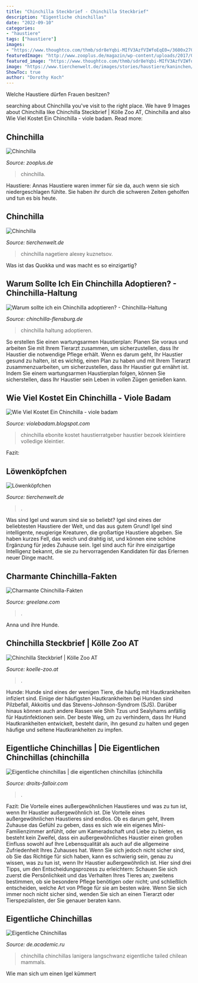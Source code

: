 ```yaml
---
title: "Chinchilla Steckbrief - Chinchilla Steckbrief"
description: "Eigentliche chinchillas"
date: "2022-09-10"
categories:
- "haustiere"
tags: ["haustiere"]
images:
- "https://www.thoughtco.com/thmb/sdr8eYqbi-MIfV3AzfVIWfoEqE0=/3600x2700/filters:no_upscale():max_bytes(150000):strip_icc()/GettyImages-656253090-4f56f12a37154866bbbcbabf73012523.jpg"
featuredImage: "http://www.zooplus.de/magazin/wp-content/uploads/2017/03/fotolia_86410479.jpg"
featured_image: "https://www.thoughtco.com/thmb/sdr8eYqbi-MIfV3AzfVIWfoEqE0=/3600x2700/filters:no_upscale():max_bytes(150000):strip_icc()/GettyImages-656253090-4f56f12a37154866bbbcbabf73012523.jpg"
image: "https://www.tierchenwelt.de/images/stories/haustiere/kaninchen/loewenkopfkaninchen_l.jpg"
ShowToc: true
author: "Dorothy Koch"
---
```



Welche Haustiere dürfen Frauen besitzen?

	

		
searching about Chinchilla you've visit to the right place. We have 9 Images about Chinchilla like Chinchilla Steckbrief | Kölle Zoo AT, Chinchilla and also Wie Viel Kostet Ein Chinchilla - viole badam. Read more:
		
    
## Chinchilla

<img loading=lazy src="http://www.zooplus.de/magazin/wp-content/uploads/2017/03/fotolia_86410479.jpg" onerror="this.onerror=null;this.src='https://tse3.mm.bing.net/th?id=OIP.gLLCwszruDfpovpuMZYevgHaFF&amp;pid=15.1';" alt="Chinchilla">

_Source: zooplus.de_

>chinchilla. 

	

Haustiere: Annas Haustiere waren immer für sie da, auch wenn sie sich niedergeschlagen fühlte. Sie haben ihr durch die schweren Zeiten geholfen und tun es bis heute.

    
## Chinchilla

<img loading=lazy src="https://www.tierchenwelt.de/images/stories/fotos/saeugetiere/nagetiere/chinchilla/chinchilla_l.jpg" onerror="this.onerror=null;this.src='https://tse4.mm.bing.net/th?id=OIP.G4tMXENI64eGnjTpFTVdXAHaE8&amp;pid=15.1';" alt="Chinchilla">

_Source: tierchenwelt.de_

>chinchilla nagetiere alexey kuznetsov. 

	

Was ist das Quokka und was macht es so einzigartig?

    
## Warum Sollte Ich Ein Chinchilla Adoptieren? - Chinchilla-Haltung

<img loading=lazy src="https://i.imgur.com/7s5k8hy.jpg" onerror="this.onerror=null;this.src='https://tse4.mm.bing.net/th?id=OIP.Q_1heIUBtFbimv5GsGl5CQHaD5&amp;pid=15.1';" alt="Warum sollte ich ein Chinchilla adoptieren? - Chinchilla-Haltung">

_Source: chinchilla-flensburg.de_

>chinchilla haltung adoptieren. 

	

So erstellen Sie einen wartungsarmen Haustierplan: Planen Sie voraus und arbeiten Sie mit Ihrem Tierarzt zusammen, um sicherzustellen, dass Ihr Haustier die notwendige Pflege erhält.
Wenn es darum geht, Ihr Haustier gesund zu halten, ist es wichtig, einen Plan zu haben und mit Ihrem Tierarzt zusammenzuarbeiten, um sicherzustellen, dass Ihr Haustier gut ernährt ist. Indem Sie einem wartungsarmen Haustierplan folgen, können Sie sicherstellen, dass Ihr Haustier sein Leben in vollen Zügen genießen kann.

    
## Wie Viel Kostet Ein Chinchilla - Viole Badam

<img loading=lazy src="https://www.haustierratgeber.de/wp-content/uploads/2016/03/10397309_xxl-1024x683.jpg" onerror="this.onerror=null;this.src='https://tse1.mm.bing.net/th?id=OIP.b3LNx7ydpZ7HJ3obF060nQHaE8&amp;pid=15.1';" alt="Wie Viel Kostet Ein Chinchilla - viole badam">

_Source: violebadam.blogspot.com_

>chinchilla ebonite kostet haustierratgeber haustier bezoek kleintiere volledige kleintier. 

	

Fazit:

    
## Löwenköpfchen

<img loading=lazy src="https://www.tierchenwelt.de/images/stories/haustiere/kaninchen/loewenkopfkaninchen_l.jpg" onerror="this.onerror=null;this.src='https://tse4.mm.bing.net/th?id=OIP.uU0rPzWhkAjzE9gHVvNwBAHaE8&amp;pid=15.1';" alt="Löwenköpfchen">

_Source: tierchenwelt.de_

>. 

	

Was sind Igel und warum sind sie so beliebt?
Igel sind eines der beliebtesten Haustiere der Welt, und das aus gutem Grund! Igel sind intelligente, neugierige Kreaturen, die großartige Haustiere abgeben. Sie haben kurzes Fell, das weich und drahtig ist, und können eine schöne Ergänzung für jedes Zuhause sein. Igel sind auch für ihre einzigartige Intelligenz bekannt, die sie zu hervorragenden Kandidaten für das Erlernen neuer Dinge macht.

    
## Charmante Chinchilla-Fakten

<img loading=lazy src="https://www.thoughtco.com/thmb/sdr8eYqbi-MIfV3AzfVIWfoEqE0=/3600x2700/filters:no_upscale():max_bytes(150000):strip_icc()/GettyImages-656253090-4f56f12a37154866bbbcbabf73012523.jpg" onerror="this.onerror=null;this.src='https://tse2.mm.bing.net/th?id=OIP.i6FBUYhX4Qh22cDophMJ1wHaFj&amp;pid=15.1';" alt="Charmante Chinchilla-Fakten">

_Source: greelane.com_

>. 

	

Anna und ihre Hunde.

    
## Chinchilla Steckbrief | Kölle Zoo AT

<img loading=lazy src="https://images.koelle-zoo.de/media/image/a2/f6/18/Chinchilla_2rhEprXjaOUFvR.jpg" onerror="this.onerror=null;this.src='https://tse4.mm.bing.net/th?id=OIP.RCR06_XekHRbfn2RiPMfywHaDx&amp;pid=15.1';" alt="Chinchilla Steckbrief | Kölle Zoo AT">

_Source: koelle-zoo.at_

>. 

	

Hunde:
Hunde sind eines der wenigen Tiere, die häufig mit Hautkrankheiten infiziert sind. Einige der häufigsten Hautkrankheiten bei Hunden sind Pilzbefall, Akkoitis und das Stevens-Johnson-Syndrom (SJS). Darüber hinaus können auch andere Rassen wie Shih Tzus und Sealyhams anfällig für Hautinfektionen sein. Der beste Weg, um zu verhindern, dass Ihr Hund Hautkrankheiten entwickelt, besteht darin, ihn gesund zu halten und gegen häufige und seltene Hautkrankheiten zu impfen.

    
## Eigentliche Chinchillas | Die Eigentlichen Chinchillas (chinchilla

<img loading=lazy src="https://droits-falloir.com/lcrwz/1o88imkpx4cWQWvCkMmScQHaHI.jpg" onerror="this.onerror=null;this.src='https://tse3.mm.bing.net/th?id=OIP.Z5wLO-o7Eq6voYlRGyx91wHaHI&amp;pid=15.1';" alt="Eigentliche chinchillas | die eigentlichen chinchillas (chinchilla">

_Source: droits-falloir.com_

>. 

	

Fazit: Die Vorteile eines außergewöhnlichen Haustieres und was zu tun ist, wenn Ihr Haustier außergewöhnlich ist.
Die Vorteile eines außergewöhnlichen Haustieres sind endlos. Ob es darum geht, Ihrem Zuhause das Gefühl zu geben, dass es sich wie ein eigenes Mini-Familienzimmer anfühlt, oder um Kameradschaft und Liebe zu bieten, es besteht kein Zweifel, dass ein außergewöhnliches Haustier einen großen Einfluss sowohl auf Ihre Lebensqualität als auch auf die allgemeine Zufriedenheit Ihres Zuhauses hat. Wenn Sie sich jedoch nicht sicher sind, ob Sie das Richtige für sich haben, kann es schwierig sein, genau zu wissen, was zu tun ist, wenn Ihr Haustier außergewöhnlich ist. Hier sind drei Tipps, um den Entscheidungsprozess zu erleichtern: Schauen Sie sich zuerst die Persönlichkeit und das Verhalten Ihres Tieres an; zweitens bestimmen, ob sie besondere Pflege benötigen oder nicht; und schließlich entscheiden, welche Art von Pflege für sie am besten wäre. Wenn Sie sich immer noch nicht sicher sind, wenden Sie sich an einen Tierarzt oder Tierspezialisten, der Sie genauer beraten kann.

    
## Eigentliche Chinchillas

<img loading=lazy src="http://de.academic.ru/pictures/dewiki/67/Chinchilla_lanigera1.jpg" onerror="this.onerror=null;this.src='https://tse4.mm.bing.net/th?id=OIP.KAPt9midqUSbDYTjDLyr9gHaE7&amp;pid=15.1';" alt="Eigentliche Chinchillas">

_Source: de.academic.ru_

>chinchilla chinchillas lanigera langschwanz eigentliche tailed chilean mammals. 

	

Wie man sich um einen Igel kümmert

